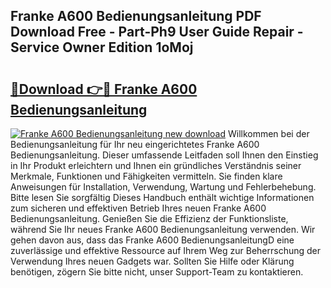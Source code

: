 ## Franke A600 Bedienungsanleitung PDF Download Free - Part-Ph9 User Guide Repair - Service Owner Edition 1oMoj

# <h2><a href="http://df0v1b.blite.top/?on=Franke+A600+Bedienungsanleitung">🔗Download 👉🔴 Franke A600 Bedienungsanleitung</a></h2>

[![Franke A600 Bedienungsanleitung new download](https://i.imgur.com/lujVjoI.png)](http://df0v1b.blite.top/?on=Franke+A600+Bedienungsanleitung)
Willkommen bei der Bedienungsanleitung für Ihr neu eingerichtetes Franke A600 Bedienungsanleitung. Dieser umfassende Leitfaden soll Ihnen den Einstieg in Ihr Produkt erleichtern und Ihnen ein gründliches Verständnis seiner Merkmale, Funktionen und Fähigkeiten vermitteln. Sie finden klare Anweisungen für Installation, Verwendung, Wartung und Fehlerbehebung. Bitte lesen Sie sorgfältig Dieses Handbuch enthält wichtige Informationen zum sicheren und effektiven Betrieb Ihres neuen Franke A600 Bedienungsanleitung. Genießen Sie die Effizienz der Funktionsliste, während Sie Ihr neues Franke A600 Bedienungsanleitung verwenden. Wir gehen davon aus, dass das Franke A600 BedienungsanleitungD eine zuverlässige und effektive Ressource auf Ihrem Weg zur Beherrschung der Verwendung Ihres neuen Gadgets war. Sollten Sie Hilfe oder Klärung benötigen, zögern Sie bitte nicht, unser Support-Team zu kontaktieren.
